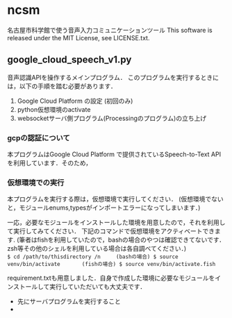 # ncsm
名古屋市科学館で使う音声入力コミュニケーションツール
This software is released under the MIT License, see LICENSE.txt.

## google_cloud_speech_v1.py
音声認識APIを操作するメインプログラム．
このプログラムを実行するときには，以下の手順を踏む必要があります．
1. Google Cloud Platform の設定 (初回のみ)
2. python仮想環境のactivate
3. websocketサーバ側プログラム(Processingのプログラム)の立ち上げ

### gcpの認証について
本プログラムはGoogle Cloud Platform で提供されているSpeech-to-Text APIを利用しています．そのため，


### 仮想環境での実行
本プログラムを実行する際は，仮想環境で実行してください．
(仮想環境でないと，モジュールenums,typesがインポートエラーになってしまいます．)

一応，必要なモジュールをインストールした環境を用意したので，それを利用して実行してみてください．
下記のコマンドで仮想環境をアクティベートできます.
(筆者はfishを利用していたので，bashの場合のやつは確認できてないです．zsh等その他のシェルを利用している場合は各自調べてください．)  
`
$ cd /path/to/thisdirectory /n    
(bashの場合) $ source venv/bin/activate      
(fishの場合) $ source venv/bin/activate.fish  
`

requirement.txtも用意しました．自身で作成した環境に必要なモジュールをインストールして実行していただいても大丈夫です．


- 先にサーバプログラムを実行すること
- 
